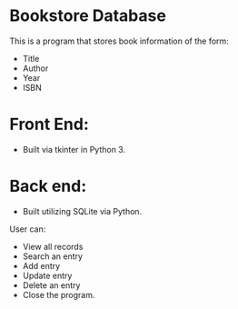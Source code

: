 # Bookstore Database

This is a program that stores book information of the form:
- Title
- Author
- Year
- ISBN

# Front End:
- Built via tkinter in Python 3.

# Back end:
- Built utilizing SQLite via Python.

User can:

- View all records
- Search an entry
- Add entry
- Update entry
- Delete an entry
- Close the program.
